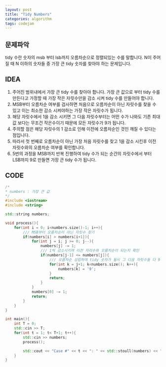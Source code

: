 ```yaml
---
layout: post
title: "Tidy Numbers"
categories: algorithm
tags: codejam
---
```


## 문제파악

 tidy 수란 숫자의 msb 부터 lsb까지 오름차순으로 정렬되있는 수를 말합니다. N이 주어질 때 N 이하의 숫자들 중 가장 큰 tidy 숫자를 찾아야 하는 문제입니다.



## IDEA

1. 주어진 범위내에서 가장 큰 tidy 수를 찾아야 합니다. 가장 큰 값으로 부터 tidy 수를 만든다고 가정할 때 가장 작은 자릿수만을 감소 시켜 tidy 수를 만들어야 합니다.
2. MSB부터 오름차순 여부를 검사하면 처음으로 오름차순이 아닌 자릿수를 찾을 수 있고 이는 최소한 감소 시켜야하는 가장 작은 자릿수가 됩니다.
3. 해당 자릿수에서 1을 감소 시키면 그 다음 자릿수부터는 어떤 수가 나와도 기존 최대값 보다는 무조건 작은수이기 때문에 모든 자릿수가 9가 됩니다.
4. 주의할 점은 해당 자릿수의 1 감소로 인해 이전에 오름차순인 것인 깨질 수 있다는 점입니다.
5. 따라서 첫 번째로 오름차순이 아닌 가장 처음 자릿수를 찾고 1을 감소 시킨후 이전 자릿수와의 오름차순 여부를 확인합니다.
6. 5번의 과정을 MSB까지 반복 진행하여 tidy 수가 되는 순간의 자릿수에서 부터 LSB까지 9로 만들면 가장 큰 tidy 수가 됩니다.

##  CODE

```c++
/*
* numbers : 가장 큰 값
*/
#include <iostream>
#include <string>

std::string numbers;

void process(){
    for(int i = 0; i<numbers.size()-1; i++){
        /// MSB부터 오름차순이 아닌 자릿수 찾기
        if(numbers[i] > numbers[i+1]){
            for(int j = i; j >= 0; j--){
                numbers[j] -= 1;
                /// 1씩 감소시키며 이전 자리수와 오름차순이 되는지 확인
                if(numbers[j-1] <= numbers[j]){
                    /// 오름차순 성립하여 tidy 숫자가 될시 그 다음 자릿수들 다 9
                    for(int k = j+1; k<numbers.size(); k++){
                        numbers[k] = '9';
                    }
                    return;
                }
            }
            numbers[0] -= 1;
            return;
        }
    }
}

int main(){
    int T = 0;
    std::cin >> T;
    for(int t = 1; t< T+1; t++){
        std::cin >> numbers;
        process();

        std::cout << "Case #" << t << ": " << std::stoull(numbers) << "\n";
    }
}
```

